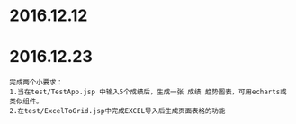 # 2016.12.12

# 2016.12.23 
	完成两个小要求：
	1.当在test/TestApp.jsp 中输入5个成绩后，生成一张 成绩 趋势图表，可用echarts或类似组件。
	2.在test/ExcelToGrid.jsp中完成EXCEL导入后生成页面表格的功能